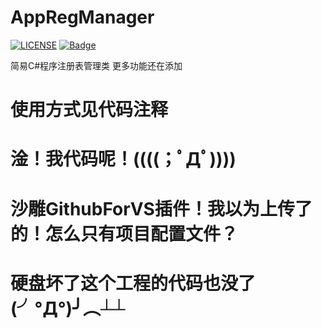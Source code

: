 # AppRegManager
[![LICENSE](https://img.shields.io/badge/license-Anti%20996-blue.svg)](https://github.com/996icu/996.ICU/blob/master/LICENSE)
[![Badge](https://img.shields.io/badge/link-996.icu-red.svg)](https://996.icu/#/zh_CN)

简易C#程序注册表管理类
更多功能还在添加
# 使用方式见代码注释

# 淦！我代码呢！((((；ﾟДﾟ))))
# 沙雕GithubForVS插件！我以为上传了的！怎么只有项目配置文件？
# 硬盘坏了这个工程的代码也没了(╯°Д°)╯︵┴┴
